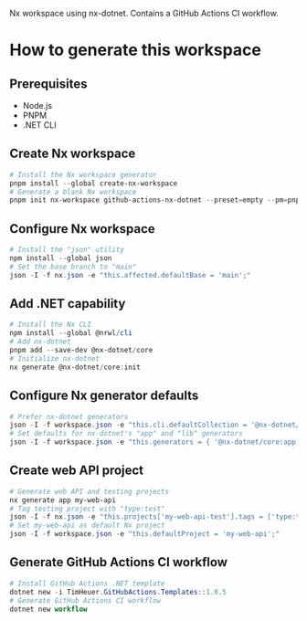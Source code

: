 Nx workspace using nx-dotnet. Contains a GitHub Actions CI workflow.

# How to generate this workspace

## Prerequisites

- Node.js
- PNPM
- .NET CLI

## Create Nx workspace

```powershell
# Install the Nx workspace generator
pnpm install --global create-nx-workspace
# Generate a blank Nx workspace
pnpm init nx-workspace github-actions-nx-dotnet --preset=empty --pm=pnpm --npm-scope=dotnet --no-nx-cloud
```

## Configure Nx workspace

```powershell
# Install the "json" utility
npm install --global json
# Set the base branch to "main"
json -I -f nx.json -e "this.affected.defaultBase = 'main';"
```

## Add .NET capability

```powershell
# Install the Nx CLI
npm install --global @nrwl/cli
# Add nx-dotnet
pnpm add --save-dev @nx-dotnet/core
# Initialize nx-dotnet
nx generate @nx-dotnet/core:init
```

## Configure Nx generator defaults

```powershell
# Prefer nx-dotnet generators
json -I -f workspace.json -e "this.cli.defaultCollection = '@nx-dotnet/core';"
# Set defaults for nx-dotnet's "app" and "lib" generators
json -I -f workspace.json -e "this.generators = { '@nx-dotnet/core:app': { language: 'C#', tags: 'type:api', template: 'webapi', testTemplate: 'xunit' }, '@nx-dotnet/core:lib': { language: 'C#', template: 'classlib', testTemplate: 'xunit' } };"
```

## Create web API project

```powershell
# Generate web API and testing projects
nx generate app my-web-api
# Tag testing project with "type:test"
json -I -f nx.json -e "this.projects['my-web-api-test'].tags = ['type:test'].concat(this.projects['my-web-api-test'].tags.slice(1));"
# Set my-web-api as default Nx project
json -I -f workspace.json -e "this.defaultProject = 'my-web-api';"
```

## Generate GitHub Actions CI workflow

```powershell
# Install GitHub Actions .NET template
dotnet new -i TimHeuer.GitHubActions.Templates::1.0.5
# Generate GitHub Actions CI workflow
dotnet new workflow
```

